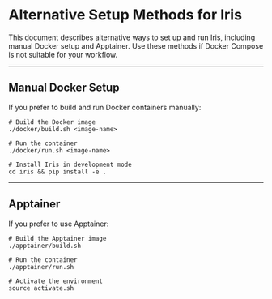 # Alternative Setup Methods for Iris

This document describes alternative ways to set up and run Iris, including manual Docker setup and Apptainer. Use these methods if Docker Compose is not suitable for your workflow.

---

## Manual Docker Setup

If you prefer to build and run Docker containers manually:

```shell
# Build the Docker image
./docker/build.sh <image-name>

# Run the container
./docker/run.sh <image-name>

# Install Iris in development mode
cd iris && pip install -e .
```

---

## Apptainer

If you prefer to use Apptainer:

```shell
# Build the Apptainer image
./apptainer/build.sh

# Run the container
./apptainer/run.sh

# Activate the environment
source activate.sh
``` 
